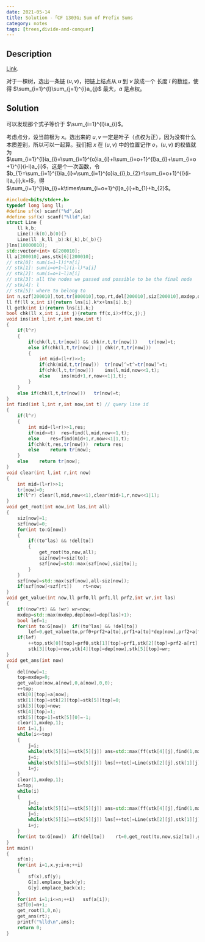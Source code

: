 ```yaml
---
date: 2021-05-14
title: Solution -「CF 1303G」Sum of Prefix Sums
category: notes
tags: [trees,divide-and-conquer]
---
```


## Description

[Link](http://codeforces.com/problemset/problem/1303/G).

对于一棵树，选出一条链 $(u,v)$，把链上结点从 $u$ 到 $v$ 放成一个 长度 $l$ 的数组，使得 $\sum_{i=1}^{l}\sum_{j=1}^{i}a_{j}$ 最大，$a$ 是点权。

## Solution

可以发现那个式子等价于 $\sum_{i=1}^{l}ia_{i}$。

考虑点分，设当前根为 $x$。选出来的 $u,v$ 一定是叶子（点权为正），因为没有什么本质差别，所以可以一起算。我们把 $x$ 在 $(u,v)$ 中的位置记作 $o$，$(u,v)$ 的权值就为 $\sum_{i=1}^{l}ia_{i}=\sum_{i=1}^{o}ia_{i}+l\sum_{i=o+1}^{l}a_{i}+\sum_{i=o+1}^{l}(i-l)a_{i}$，这是个一次函数，令 $b_{1}=\sum_{i=1}^{l}ia_{i}=\sum_{i=1}^{o}ia_{i},b_{2}=\sum_{i=o+1}^{l}(i-l)a_{i},k=l$，得 $\sum_{i=1}^{l}ia_{i}=k\times\sum_{i=o+1}^{l}a_{i}+b_{1}+b_{2}$。

```cpp
#include<bits/stdc++.h>
typedef long long ll;
#define sf(x) scanf("%d",&x)
#define ssf(x) scanf("%lld",&x)
struct Line {
	ll k,b;
	Line():k(0),b(0){}
	Line(ll _k,ll _b):k(_k),b(_b){}
}lns[10000010];
std::vector<int> G[200010];
ll a[200010],ans,stk[6][200010];
// stk[0]: sum(i=1~l)i*a[i]
// stk[1]: sum(i=o+1~l)(i-l)*a[i]
// stk[2]: sum(i=o+1~l)a[i]
// stk[3]: all the nodes we passed and possible to be the final node
// stk[4]: l
// stk[5]: where to belong to
int n,szf[200010],tot,tr[800010],top,rt,del[200010],siz[200010],mxdep,dep[200010];
ll ff(ll x,int i){return lns[i].k*x+lns[i].b;}
ll getk(int i){return lns[i].k;}
bool chk(ll x,int i,int j){return ff(x,i)>ff(x,j);}
void ins(int l,int r,int now,int t)
{
	if(l^r)
	{
		if(chk(l,t,tr[now]) && chk(r,t,tr[now]))	tr[now]=t;
		else if(chk(l,t,tr[now]) || chk(r,t,tr[now]))
		{
			int mid=(l+r)>>1;
			if(chk(mid,t,tr[now]))	tr[now]^=t^=tr[now]^=t;
			if(chk(l,t,tr[now]))	ins(l,mid,now<<1,t);
			else	ins(mid+1,r,now<<1|1,t); 
		}
	}
	else if(chk(l,t,tr[now]))	tr[now]=t;
}
int find(int l,int r,int now,int t) // query line id
{
	if(l^r)
	{
		int mid=(l+r)>>1,res;
		if(mid>=t)	res=find(l,mid,now<<1,t);
		else	res=find(mid+1,r,now<<1|1,t);
		if(chk(t,res,tr[now]))	return res;
		else	return tr[now];
	}
	else	return tr[now];
}
void clear(int l,int r,int now)
{
	int mid=(l+r)>>1;
	tr[now]=0;
	if(l^r)	clear(l,mid,now<<1),clear(mid+1,r,now<<1|1);
}
void get_root(int now,int las,int all)
{
	siz[now]=1;
	szf[now]=0;
	for(int to:G[now])
	{
		if((to^las) && !del[to])
		{
			get_root(to,now,all);
			siz[now]+=siz[to];
			szf[now]=std::max(szf[now],siz[to]);
		}
	}
	szf[now]=std::max(szf[now],all-siz[now]);
	if(szf[now]<szf[rt])	rt=now;
}
void get_value(int now,ll prf0,ll prf1,ll prf2,int wr,int las)
{
	if((now^rt) && !wr)	wr=now;
	mxdep=std::max(mxdep,dep[now]=dep[las]+1);
	bool lef=1;
	for(int to:G[now])	if((to^las) && !del[to])
		lef=0,get_value(to,prf0+prf2+a[to],prf1+a[to]*dep[now],prf2+a[to],wr,now);
	if(lef)
		++top,stk[0][top]=prf0,stk[1][top]=prf1,stk[2][top]=prf2-a[rt],
		stk[3][top]=now,stk[4][top]=dep[now],stk[5][top]=wr;
}
void get_ans(int now)
{
	del[now]=1;
	top=mxdep=0;
	get_value(now,a[now],0,a[now],0,0);
	++top;
	stk[0][top]=a[now];
	stk[1][top]=stk[2][top]=stk[5][top]=0;
	stk[3][top]=now;
	stk[4][top]=1;
	stk[5][top+1]=stk[5][0]=-1;
	clear(1,mxdep,1);
	int i=1,j;
	while(i<=top)
	{
		j=i;
		while(stk[5][i]==stk[5][j])	ans=std::max(ff(stk[4][j],find(1,mxdep,1,stk[4][j]))+stk[0][j],ans),++j;
		j=i;
		while(stk[5][i]==stk[5][j])	lns[++tot]=Line(stk[2][j],stk[1][j]),ins(1,mxdep,1,tot),++j;
		i=j;
	}
	clear(1,mxdep,1);
	i=top;
	while(i)
	{
		j=i;
		while(stk[5][i]==stk[5][j])	ans=std::max(ff(stk[4][j],find(1,mxdep,1,stk[4][j]))+stk[0][j],ans),--j;
		j=i;
		while(stk[5][i]==stk[5][j])	lns[++tot]=Line(stk[2][j],stk[1][j]),ins(1,mxdep,1,tot),--j;
		i=j;
	}
	for(int to:G[now])	if(!del[to])	rt=0,get_root(to,now,siz[to]),get_ans(rt);
}
int main()
{
	sf(n);
	for(int i=1,x,y;i<n;++i)
	{
		sf(x),sf(y);
		G[x].emplace_back(y);
		G[y].emplace_back(x);
	}
	for(int i=1;i<=n;++i)	ssf(a[i]);
	szf[0]=n+1;
	get_root(1,0,n);
	get_ans(rt);
	printf("%lld\n",ans);
	return 0;
}
```
    